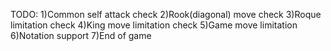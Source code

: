 
TODO:
1)Common self attack check
2)Rook(diagonal) move check
3)Roque limitation check
4)King move limitation check
5)Game move limitation
6)Notation support
7)End of game
